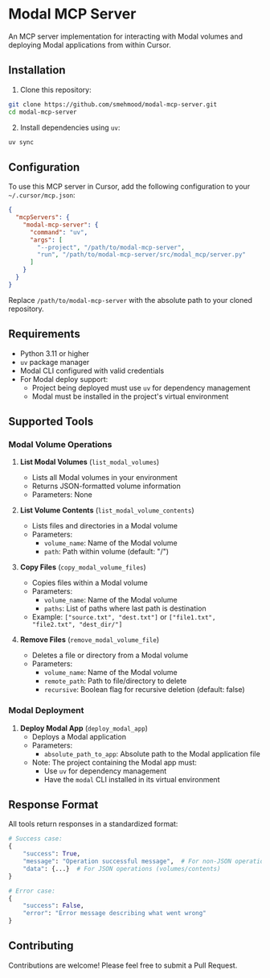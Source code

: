 # Modal MCP Server

An MCP server implementation for interacting with Modal volumes and deploying Modal applications from within Cursor.

## Installation

1. Clone this repository:
```bash
git clone https://github.com/smehmood/modal-mcp-server.git
cd modal-mcp-server
```

2. Install dependencies using `uv`:
```bash
uv sync
```

## Configuration

To use this MCP server in Cursor, add the following configuration to your `~/.cursor/mcp.json`:

```json
{
  "mcpServers": {
    "modal-mcp-server": {
      "command": "uv",
      "args": [
        "--project", "/path/to/modal-mcp-server",
        "run", "/path/to/modal-mcp-server/src/modal_mcp/server.py"
      ]
    }
  }
}
```

Replace `/path/to/modal-mcp-server` with the absolute path to your cloned repository.

## Requirements

- Python 3.11 or higher
- `uv` package manager
- Modal CLI configured with valid credentials
- For Modal deploy support:
  - Project being deployed must use `uv` for dependency management
  - Modal must be installed in the project's virtual environment

## Supported Tools

### Modal Volume Operations

1. **List Modal Volumes** (`list_modal_volumes`)
   - Lists all Modal volumes in your environment
   - Returns JSON-formatted volume information
   - Parameters: None

2. **List Volume Contents** (`list_modal_volume_contents`)
   - Lists files and directories in a Modal volume
   - Parameters:
     - `volume_name`: Name of the Modal volume
     - `path`: Path within volume (default: "/")

3. **Copy Files** (`copy_modal_volume_files`)
   - Copies files within a Modal volume
   - Parameters:
     - `volume_name`: Name of the Modal volume
     - `paths`: List of paths where last path is destination
   - Example: `["source.txt", "dest.txt"]` or `["file1.txt", "file2.txt", "dest_dir/"]`

4. **Remove Files** (`remove_modal_volume_file`)
   - Deletes a file or directory from a Modal volume
   - Parameters:
     - `volume_name`: Name of the Modal volume
     - `remote_path`: Path to file/directory to delete
     - `recursive`: Boolean flag for recursive deletion (default: false)

### Modal Deployment

1. **Deploy Modal App** (`deploy_modal_app`)
   - Deploys a Modal application
   - Parameters:
     - `absolute_path_to_app`: Absolute path to the Modal application file
   - Note: The project containing the Modal app must:
     - Use `uv` for dependency management
     - Have the `modal` CLI installed in its virtual environment

## Response Format

All tools return responses in a standardized format:

```python
# Success case:
{
    "success": True,
    "message": "Operation successful message",  # For non-JSON operations
    "data": {...}  # For JSON operations (volumes/contents)
}

# Error case:
{
    "success": False,
    "error": "Error message describing what went wrong"
}
```
## Contributing

Contributions are welcome! Please feel free to submit a Pull Request.